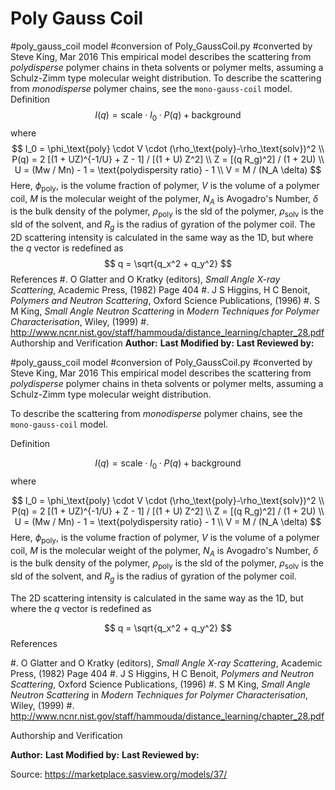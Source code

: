 # Poly Gauss Coil

#poly_gauss_coil model #conversion of Poly_GaussCoil.py #converted by Steve King, Mar 2016 This empirical model describes the scattering from *polydisperse* polymer chains in theta solvents or polymer melts, assuming a Schulz-Zimm type molecular weight distribution. To describe the scattering from *monodisperse* polymer chains, see the `mono-gauss-coil` model. Definition $$  I(q) = \text{scale} \cdot I_0 \cdot P(q) + \text{background} $$ where $$  I_0 = \phi_\text{poly} \cdot V \cdot (\rho_\text{poly}-\rho_\text{solv})^2 \\ P(q) = 2 [(1 + UZ)^{-1/U} + Z - 1] / [(1 + U) Z^2] \\ Z = [(q R_g)^2] / (1 + 2U) \\ U = (Mw / Mn) - 1 = \text{polydispersity ratio} - 1 \\ V = M / (N_A \delta) $$ Here, $\phi_\text{poly}$, is the volume fraction of polymer, $V$ is the volume of a polymer coil, $M$ is the molecular weight of the polymer, $N_A$ is Avogadro's Number, $\delta$ is the bulk density of the polymer, $\rho_\text{poly}$ is the sld of the polymer, $\rho_\text{solv}$ is the sld of the solvent, and $R_g$ is the radius of gyration of the polymer coil. The 2D scattering intensity is calculated in the same way as the 1D, but where the $q$ vector is redefined as $$  q = \sqrt{q_x^2 + q_y^2} $$ References #. O Glatter and O Kratky (editors), *Small Angle X-ray Scattering*,    Academic Press, (1982) Page 404 #. J S Higgins, H C Benoit, *Polymers and Neutron Scattering*,    Oxford Science Publications, (1996) #. S M King, *Small Angle Neutron Scattering*    in *Modern Techniques for Polymer Characterisation*, Wiley, (1999) #. http://www.ncnr.nist.gov/staff/hammouda/distance_learning/chapter_28.pdf Authorship and Verification **Author:** **Last Modified by:** **Last Reviewed by:**

#poly_gauss_coil model #conversion of Poly_GaussCoil.py #converted by Steve King, Mar 2016 This empirical model describes the scattering from *polydisperse* polymer chains in theta solvents or polymer melts, assuming a Schulz-Zimm type molecular weight distribution.

To describe the scattering from *monodisperse* polymer chains, see the `mono-gauss-coil` model.

Definition

$$  I(q) = \text{scale} \cdot I_0 \cdot P(q) + \text{background} $$ where

$$  I_0 = \phi_\text{poly} \cdot V \cdot (\rho_\text{poly}-\rho_\text{solv})^2 \\ P(q) = 2 [(1 + UZ)^{-1/U} + Z - 1] / [(1 + U) Z^2] \\ Z = [(q R_g)^2] / (1 + 2U) \\ U = (Mw / Mn) - 1 = \text{polydispersity ratio} - 1 \\ V = M / (N_A \delta) $$ Here, $\phi_\text{poly}$, is the volume fraction of polymer, $V$ is the volume of a polymer coil, $M$ is the molecular weight of the polymer, $N_A$ is Avogadro's Number, $\delta$ is the bulk density of the polymer, $\rho_\text{poly}$ is the sld of the polymer, $\rho_\text{solv}$ is the sld of the solvent, and $R_g$ is the radius of gyration of the polymer coil.

The 2D scattering intensity is calculated in the same way as the 1D, but where the $q$ vector is redefined as

$$  q = \sqrt{q_x^2 + q_y^2} $$ References

#. O Glatter and O Kratky (editors), *Small Angle X-ray Scattering*,    Academic Press, (1982) Page 404 #. J S Higgins, H C Benoit, *Polymers and Neutron Scattering*,    Oxford Science Publications, (1996) #. S M King, *Small Angle Neutron Scattering*    in *Modern Techniques for Polymer Characterisation*, Wiley, (1999) #. http://www.ncnr.nist.gov/staff/hammouda/distance_learning/chapter_28.pdf

Authorship and Verification

**Author:** **Last Modified by:** **Last Reviewed by:**

Source: https://marketplace.sasview.org/models/37/

